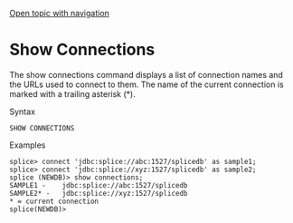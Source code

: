 [Open topic with navigation](../../index.html#Shared/CmdLineReference/CmdShowConnections.html)

[]()Show Connections
====================

The <span class="AppCommand">show connections</span> command displays a list of connection names and the URLs used to connect to them. The name of the current connection is marked with a trailing asterisk (<span class="CodeFont">\*</span>).

Syntax

``` FcnSyntax
SHOW CONNECTIONS
```

Examples

``` AppCommand
splice> connect 'jdbc:splice://abc:1527/splicedb' as sample1;
splice> connect 'jdbc:splice://xyz:1527/splicedb' as sample2;
splice (NEWDB)> show connections;
SAMPLE1 -    jdbc:splice://abc:1527/splicedb
SAMPLE2* -   jdbc:splice://xyz:1527/splicedb
* = current connection
splice(NEWDB)>
```

 


